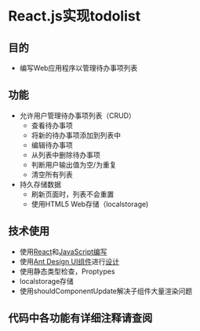 # React.js实现todolist

## 目的

- 编写Web应用程序以管理待办事项列表

## 功能

- 允许用户管理待办事项列表（CRUD）
  - 查看待办事项
  - 将新的待办事项添加到列表中
  - 编辑待办事项
  - 从列表中删除待办事项
  - 判断用户输出值为空/为重复
  - 清空所有列表
- 持久存储数据
  - 刷新页面时，列表不会重置
  - 使用HTML5 Web存储（localstorage)

## 技术使用

- 使用[React](https://zh-hans.reactjs.org/docs/getting-started.html)和[JavaScript编写](https://developer.mozilla.org/zh-CN/docs/Web/JavaScript)
- 使用[Ant Design UI组件](https://ant.design/index-cn)进行[设计](https://ant.design/index-cn)
- 使用静态类型检查，Proptypes
- localstorage存储
- 使用shouldComponentUpdate解决子组件大量渲染问题

## 代码中各功能有详细注释请查阅